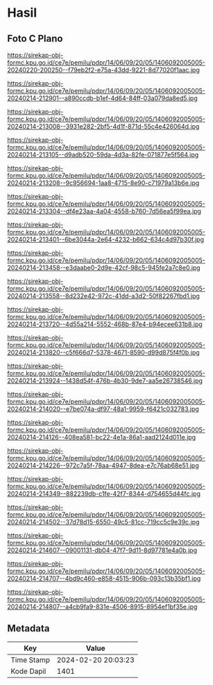 # Hasil

## Foto C Plano

https://sirekap-obj-formc.kpu.go.id/ce7e/pemilu/pdpr/14/06/09/20/05/1406092005005-20240220-200250--f79eb2f2-e75a-43dd-9221-8d77020f1aac.jpg

https://sirekap-obj-formc.kpu.go.id/ce7e/pemilu/pdpr/14/06/09/20/05/1406092005005-20240214-212901--a890ccdb-b1ef-4d64-84ff-03a079da8ed5.jpg

https://sirekap-obj-formc.kpu.go.id/ce7e/pemilu/pdpr/14/06/09/20/05/1406092005005-20240214-213008--3931e282-2bf5-4d1f-871d-55c4e426064d.jpg

https://sirekap-obj-formc.kpu.go.id/ce7e/pemilu/pdpr/14/06/09/20/05/1406092005005-20240214-213105--d9adb520-59da-4d3a-82fe-071877e5f564.jpg

https://sirekap-obj-formc.kpu.go.id/ce7e/pemilu/pdpr/14/06/09/20/05/1406092005005-20240214-213208--9c956694-1aa8-4715-8e90-c71979a13b6e.jpg

https://sirekap-obj-formc.kpu.go.id/ce7e/pemilu/pdpr/14/06/09/20/05/1406092005005-20240214-213304--df4e23aa-4a04-4558-b760-7d56ea5f99ea.jpg

https://sirekap-obj-formc.kpu.go.id/ce7e/pemilu/pdpr/14/06/09/20/05/1406092005005-20240214-213401--6be3044a-2e64-4232-b662-634c4d97b30f.jpg

https://sirekap-obj-formc.kpu.go.id/ce7e/pemilu/pdpr/14/06/09/20/05/1406092005005-20240214-213458--e3daabe0-2d9e-42cf-98c5-945fe2a7c8e0.jpg

https://sirekap-obj-formc.kpu.go.id/ce7e/pemilu/pdpr/14/06/09/20/05/1406092005005-20240214-213558--8d232e42-972c-41dd-a3d2-50f82267fbd1.jpg

https://sirekap-obj-formc.kpu.go.id/ce7e/pemilu/pdpr/14/06/09/20/05/1406092005005-20240214-213720--4d55a214-5552-468b-87e4-b94ecee631b8.jpg

https://sirekap-obj-formc.kpu.go.id/ce7e/pemilu/pdpr/14/06/09/20/05/1406092005005-20240214-213820--c5f666d7-5378-4671-8590-d99d875f4f0b.jpg

https://sirekap-obj-formc.kpu.go.id/ce7e/pemilu/pdpr/14/06/09/20/05/1406092005005-20240214-213924--1438d54f-476b-4b30-9de7-aa5e26738546.jpg

https://sirekap-obj-formc.kpu.go.id/ce7e/pemilu/pdpr/14/06/09/20/05/1406092005005-20240214-214020--e7be074a-df97-48a1-9959-f6421c032783.jpg

https://sirekap-obj-formc.kpu.go.id/ce7e/pemilu/pdpr/14/06/09/20/05/1406092005005-20240214-214126--408ea581-bc22-4e1a-86a1-aad2124d011e.jpg

https://sirekap-obj-formc.kpu.go.id/ce7e/pemilu/pdpr/14/06/09/20/05/1406092005005-20240214-214226--972c7a5f-78aa-4947-8dea-e7c76ab68e51.jpg

https://sirekap-obj-formc.kpu.go.id/ce7e/pemilu/pdpr/14/06/09/20/05/1406092005005-20240214-214349--882239db-c1fe-42f7-8344-d754655d44fc.jpg

https://sirekap-obj-formc.kpu.go.id/ce7e/pemilu/pdpr/14/06/09/20/05/1406092005005-20240214-214502--37d78d15-6550-49c5-81cc-719cc5c9e39c.jpg

https://sirekap-obj-formc.kpu.go.id/ce7e/pemilu/pdpr/14/06/09/20/05/1406092005005-20240214-214607--09001131-db04-47f7-9d11-8d97781e4a0b.jpg

https://sirekap-obj-formc.kpu.go.id/ce7e/pemilu/pdpr/14/06/09/20/05/1406092005005-20240214-214707--4bd9c460-e858-4515-906b-093c13b35bf1.jpg

https://sirekap-obj-formc.kpu.go.id/ce7e/pemilu/pdpr/14/06/09/20/05/1406092005005-20240214-214807--a4cb9fa9-831e-4506-8915-8954ef1bf35e.jpg


## Metadata

| Key        | Value               |
| ---------- | ------------------- |
| Time Stamp | 2024-02-20 20:03:23 |
| Kode Dapil | 1401                |



